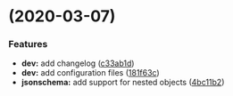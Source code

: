 # (2020-03-07)

### Features

- **dev:** add changelog ([c33ab1d](https://gitlab.com/mlaradji/jsonschema-to-python/commit/c33ab1d))
- **dev:** add configuration files ([181f63c](https://gitlab.com/mlaradji/jsonschema-to-python/commit/181f63c))
- **jsonschema:** add support for nested objects ([4bc11b2](https://gitlab.com/mlaradji/jsonschema-to-python/commit/4bc11b2))
